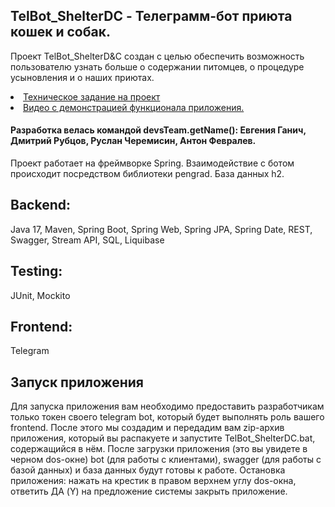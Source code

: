 <h2>TelBot_ShelterDC - Телеграмм-бот приюта кошек и собак.</h2>
  
Проект TelBot_ShelterD&amp;C создан с целью обеспечить возможность пользователю узнать больше о содержании питомцев, о процедуре усыновления и о наших приютах. 

<li><a href="https://skyengpublic.notion.site/47bcac1b049f4af6b351e2ab5d05afb4">Техническое задание на проект</a></li>
<li><a href="">Видео с демонстрацией функционала приложения.</a></li>
<h4>Разработка велась командой devsTeam.getName(): Евгения Ганич, Дмитрий Рубцов, Руслан Черемисин, Антон Февралев.</h4>

Проект работает на фреймворке Spring. Взаимодействие с ботом происходит посредством библиотеки pengrad. База данных h2.

<h2>Backend:</h2>
    Java 17, Maven, Spring Boot, Spring Web, Spring JPA, Spring Date, REST, Swagger, Stream API, SQL, Liquibase
 <h2>Testing:</h2>
    JUnit, Mockito 
<h2>Frontend:</h2>
    Telegram
 <h2>Запуск приложения</h2>
    Для запуска приложения вам необходимо предоставить разработчикам только токен своего telegram bot, который будет выполнять роль вашего frontend.
    После этого мы создадим и передадим вам zip-архив приложения, который вы распакуете и запустите TelBot_ShelterDC.bat, содержащийся в нём. 
    После загрузки приложения (это вы увидете в черном dos-окне) bot (для работы с клиентами), swagger (для работы с базой данных) и база данных будут готовы к работе.
    Остановка приложения: нажать на крестик в правом верхнем углу dos-окна, ответить ДА (Y) на предложение системы закрыть приложение.
   
